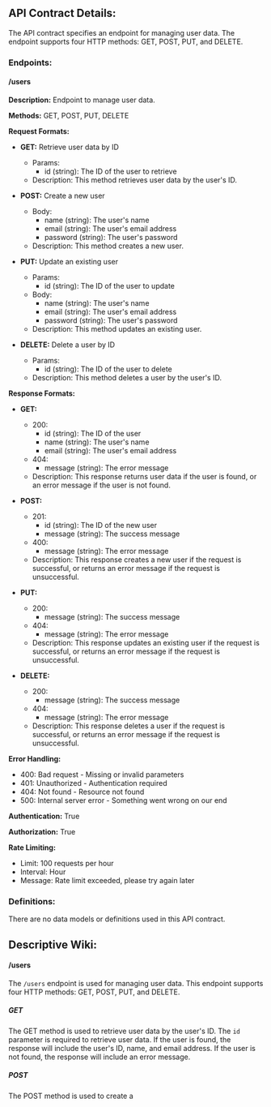 ## API Contract Details:

The API contract specifies an endpoint for managing user data. The endpoint supports four HTTP methods: GET, POST, PUT, and DELETE. 

### Endpoints:

#### /users

**Description:** Endpoint to manage user data.

**Methods:** GET, POST, PUT, DELETE

**Request Formats:**

- **GET:** Retrieve user data by ID
  - Params:
    - id (string): The ID of the user to retrieve
  - Description: This method retrieves user data by the user's ID.

- **POST:** Create a new user
  - Body:
    - name (string): The user's name
    - email (string): The user's email address
    - password (string): The user's password
  - Description: This method creates a new user.

- **PUT:** Update an existing user
  - Params:
    - id (string): The ID of the user to update
  - Body:
    - name (string): The user's name
    - email (string): The user's email address
    - password (string): The user's password
  - Description: This method updates an existing user.

- **DELETE:** Delete a user by ID
  - Params:
    - id (string): The ID of the user to delete
  - Description: This method deletes a user by the user's ID.

**Response Formats:**

- **GET:**
  - 200:
    - id (string): The ID of the user
    - name (string): The user's name
    - email (string): The user's email address
  - 404:
    - message (string): The error message
  - Description: This response returns user data if the user is found, or an error message if the user is not found.

- **POST:**
  - 201:
    - id (string): The ID of the new user
    - message (string): The success message
  - 400:
    - message (string): The error message
  - Description: This response creates a new user if the request is successful, or returns an error message if the request is unsuccessful.

- **PUT:**
  - 200:
    - message (string): The success message
  - 404:
    - message (string): The error message
  - Description: This response updates an existing user if the request is successful, or returns an error message if the request is unsuccessful.

- **DELETE:**
  - 200:
    - message (string): The success message
  - 404:
    - message (string): The error message
  - Description: This response deletes a user if the request is successful, or returns an error message if the request is unsuccessful.

**Error Handling:**

- 400: Bad request - Missing or invalid parameters
- 401: Unauthorized - Authentication required
- 404: Not found - Resource not found
- 500: Internal server error - Something went wrong on our end

**Authentication:** True

**Authorization:** True

**Rate Limiting:**

- Limit: 100 requests per hour
- Interval: Hour
- Message: Rate limit exceeded, please try again later

### Definitions:

There are no data models or definitions used in this API contract.

## Descriptive Wiki:

#### /users

The `/users` endpoint is used for managing user data. This endpoint supports four HTTP methods: GET, POST, PUT, and DELETE. 

##### GET

The GET method is used to retrieve user data by the user's ID. The `id` parameter is required to retrieve user data. If the user is found, the response will include the user's ID, name, and email address. If the user is not found, the response will include an error message.

##### POST

The POST method is used to create a